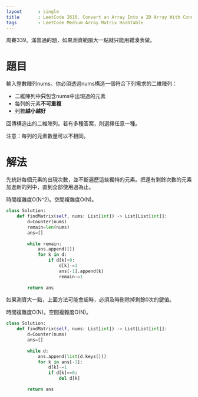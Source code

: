 ```yaml
--- 
layout      : single
title       : LeetCode 2610. Convert an Array Into a 2D Array With Conditions
tags        : LeetCode Medium Array Matrix HashTable
---
```

周賽339。滿普通的題，如果測資範圍大一點就只能用雜湊表做。  

# 題目
輸入整數陣列nums。你必須透過nums構造一個符合下列需求的二維陣列：  
- 二維陣列中**只**包含nums中出現過的元素  
- 每列的元素**不可重複**  
- 列數**越小越好**  

回傳構造出的二維陣列。若有多種答案，則選擇任意一種。  

注意：每列的元素數量可以不相同。  

# 解法
先統計每個元素的出現次數，並不斷遍歷這些獨特的元素。把還有剩餘次數的元素加進新的列中，直到全部使用過為止。  

時間複雜度O(N^2)。空間複雜度O(N)。  

```python
class Solution:
    def findMatrix(self, nums: List[int]) -> List[List[int]]:
        d=Counter(nums)
        remain=len(nums)
        ans=[]
        
        while remain:
            ans.append([])
            for k in d:
                if d[k]>0:
                    d[k]-=1
                    ans[-1].append(k)
                    remain-=1
                    
        return ans
```

如果測資大一點，上面方法可能會超時，必須及時刪除掉剩餘0次的鍵值。  

時間複雜度O(N)。空間複雜度O(N)。  

```python
class Solution:
    def findMatrix(self, nums: List[int]) -> List[List[int]]:
        d=Counter(nums)
        ans=[]
        
        while d:
            ans.append(list(d.keys()))
            for k in ans[-1]:
                d[k]-=1
                if d[k]==0:
                    del d[k]
                    
        return ans
```